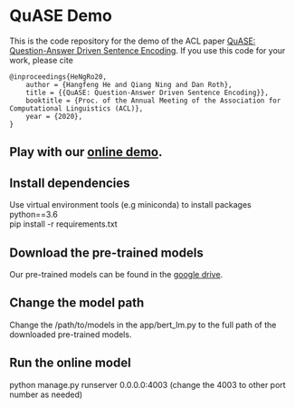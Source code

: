 # QuASE Demo
This is the code repository for the demo of the ACL paper [QuASE: Question-Answer Driven Sentence Encoding](https://hornhehhf.github.io/hangfenghe/papers/ACL_QuASE_final.pdf).
If you use this code for your work, please cite
```
@inproceedings{HeNgRo20,
    author = {Hangfeng He and Qiang Ning and Dan Roth},
    title = {{QuASE: Question-Answer Driven Sentence Encoding}},
    booktitle = {Proc. of the Annual Meeting of the Association for Computational Linguistics (ACL)},
    year = {2020},
}

```
## Play with our [online demo](https://cogcomp.seas.upenn.edu/page/demo_view/QuASE).

## Install dependencies
Use virtual environment tools (e.g miniconda) to install packages\
python==3.6\
pip install -r requirements.txt

## Download the pre-trained models
Our pre-trained models can be found in the [google drive](https://drive.google.com/drive/folders/1j6ufXtxFekPM9CfM5CxKfmwHsqLR8kNY?usp=sharing).

## Change the model path
Change the /path/to/models in the app/bert_lm.py to the full path of the downloaded pre-trained models.

## Run the online model
python manage.py runserver 0.0.0.0:4003 (change the 4003 to other port number as needed)


